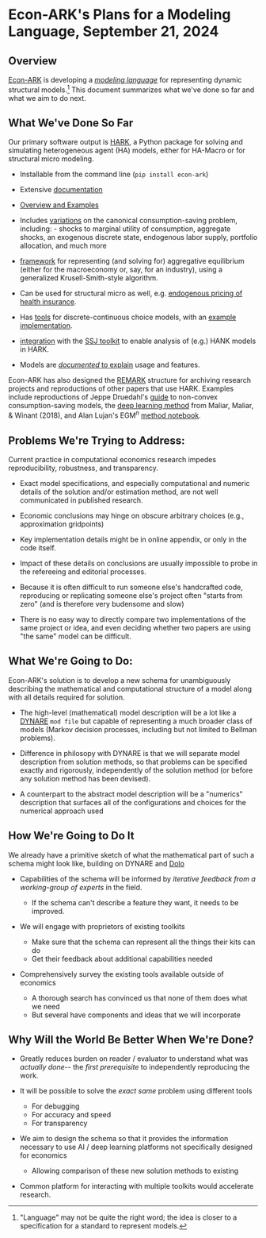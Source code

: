 # Econ-ARK's Plans for a Modeling Language, September 21, 2024

## **Overview** 
[Econ-ARK](https://econ-ark.org/) is developing a 
[*modeling language*](https://ampl.com/wp-content/uploads/amlopt.pdf)
for representing dynamic structural models.[^1] This document summarizes what
we've done so far and what we aim to do next.

[^1]: "Language" may not be quite the right word; the idea is closer to a specification for a standard to represent models. 

## **What We've Done So Far** 
Our primary software output is
[HARK](https://github.com/econ-ark/HARK), a Python package for solving
and simulating heterogeneous agent (HA) models, either for HA-Macro or for structural micro modeling.

-   Installable from the command line (`pip install econ-ark`)

-   Extensive [documentation](https://docs.econ-ark.org)

-   [Overview and Examples](https://docs.econ-ark.org/Documentation/overview/index.html)

-   Includes [variations](https://docs.econ-ark.org/Documentation/reference/index.html)
    on the canonical consumption-saving problem, including: 
        - shocks to marginal utility of consumption, aggregate shocks, an exogenous discrete state, endogenous labor supply, portfolio allocation, and much more

-   [framework](https://docs.econ-ark.org/Documentation/reference/tools/core.html#HARK.core.Market) for representing (and solving for) aggregative equilibrium (either for the  macroeconomy or, say, for an industry), using a generalized Krusell-Smith-style algorithm.

-   Can be used for structural micro as well, e.g. [endogenous pricing
    of health insurance](http://www.mnwhite.org/DynInsSelPaper.pdf).

-   Has
    [tools](https://github.com/econ-ark/HARK/blob/master/HARK/dcegm.py)
    for discrete-continuous choice models, with an [example
    implementation](https://econ-ark.org/materials/endogenousretirement/).

-   [integration](https://docs.econ-ark.org/examples/ConsNewKeynesianModel/SSJ_example.html) with the [SSJ toolkit](https://github.com/shade-econ/sequence-jacobian) to enable analysis of (e.g.) HANK models in HARK.

-   Models are [*documented* to
    explain](https://docs.econ-ark.org/Documentation/reference/ConsumptionSaving/ConsRiskyAssetModel.html#HARK.ConsumptionSaving.ConsRiskyAssetModel.IndShockRiskyAssetConsumerType) usage and features.

Econ-ARK has also designed the
[REMARK](https://github.com/econ-ark/REMARK) structure for archiving
research projects and reproductions of other papers that use HARK. Examples include
reproductions of Jeppe Druedahl's
[guide](https://econ-ark.org/materials/durableconsumertype/) to
non-convex consumption-saving models, the [deep learning
method](https://econ-ark.org/materials/deep-learning-euler-method-krusell-smith/)
from Maliar, Maliar, & Winant (2018), and Alan Lujan's $\text{EGM}^n$
[method notebook](https://econ-ark.org/materials/sequentialegm/).

## **Problems We're Trying to Address:** 

Current practice in computational economics research impedes reproducibility, robustness, and transparency.

-   Exact model specifications, and especially computational and numeric
    details of the solution and/or estimation method, are not well
    communicated in published research.

-   Economic conclusions may hinge on obscure arbitrary choices
    (e.g., approximation gridpoints)

-   Key implementation details might be in online appendix, or only in the
    code itself.

-   Impact of these details on conclusions are usually impossible to probe in the
    refereeing and editorial processes.

-   Because it is often difficult to run someone else's handcrafted code, reproducing or replicating someone else's project often "starts from zero" (and is therefore very budensome and slow)

-   There is no easy way to directly compare two implementations of the
    same project or idea, and even deciding whether two papers are
    using "the same" model can be difficult.


## **What We're Going to Do:** 

Econ-ARK's solution is to develop a new schema for unambiguously describing the mathematical and computational structure of a model along with all details required for solution.

-   The high-level (mathematical) model description will be a lot like a [DYNARE](https://www.dynare.org/) `mod file` but capable of representing a much broader class of models (Markov decision processes, including but not limited to Bellman problems).

-   Difference in philosopy with DYNARE is that we will separate model description 
from solution methods, so that problems can be specified exactly and rigorously, independently of the solution method (or before any solution method has been devised).

-   A counterpart to the abstract model description will be a "numerics" description that surfaces all of the configurations and choices for the numerical approach used

## How We're Going to Do It

We already have a primitive sketch of what the mathematical part of such a schema might look like, building on DYNARE and [Dolo](https://pypi.org/project/dolo) 

-   Capabilities of the schema will be informed by *iterative feedback from a working-group of experts* in the field. 
    -    If the schema can't describe a feature they want, it needs to be improved.

-   We will engage with proprietors of existing toolkits
    - Make sure that the schema can represent all the things their kits can do
    - Get their feedback about additional capabilities needed

-   Comprehensively survey the existing tools available outside of economics
    - A thorough search has convinced us that none of them does what we need
    - But several have components and ideas that we will incorporate

## Why Will the World Be Better When We're Done?

-   Greatly reduces burden on reader / evaluator to understand what was
    *actually done*-- the *first prerequisite* to independently
    reproducing the work.

-   It will be possible to solve the *exact same* problem using different tools
    - For debugging
    - For accuracy and speed
    - For transparency 

-   We aim to design the schema so that it provides the information necessary to use AI / deep learning platforms not specifically designed for economics
    - Allowing comparison of these new solution methods to existing

-   Common platform for interacting with multiple toolkits would
    accelerate research.
